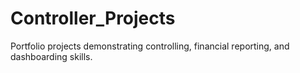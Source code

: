 # Controller_Projects
Portfolio projects demonstrating controlling, financial reporting, and dashboarding skills.
